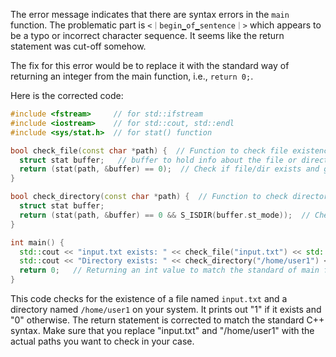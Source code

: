 The error message indicates that there are syntax errors in the `main` function. The problematic part is `<｜begin▁of▁sentence｜>` which appears to be a typo or incorrect character sequence. It seems like the return statement was cut-off somehow. 

The fix for this error would be to replace it with the standard way of returning an integer from the main function, i.e., `return 0;`.

Here is the corrected code:

```cpp
#include <fstream>     // for std::ifstream
#include <iostream>    // for std::cout, std::endl
#include <sys/stat.h>  // for stat() function

bool check_file(const char *path) {  // Function to check file existence
  struct stat buffer;   // buffer to hold info about the file or directory
  return (stat(path, &buffer) == 0);  // Check if file/dir exists and get its info into 'buffer' variable. Return true on success, false otherwise.
}

bool check_directory(const char *path) {  // Function to check directory existence
  struct stat buffer;
  return (stat(path, &buffer) == 0 && S_ISDIR(buffer.st_mode));  // Check if file/dir exists and it is a directory. Return true on success, false otherwise.
}

int main() {
  std::cout << "input.txt exists: " << check_file("input.txt") << std::endl;  // Checking the existance of 'input.txt'
  std::cout << "Directory exists: " << check_directory("/home/user1") << std::endl;  // Checking if '/home/user1' is a directory
  return 0;   // Returning an int value to match the standard of main function in C++. The correct return value should be 0, indicating successful termination of program execution.
}
```
This code checks for the existence of a file named `input.txt` and a directory named `/home/user1` on your system. It prints out "1" if it exists and "0" otherwise. The return statement is corrected to match the standard C++ syntax. Make sure that you replace "input.txt" and "/home/user1" with the actual paths you want to check in your case.

